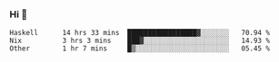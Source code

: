 ### Hi 👋

<!--START_SECTION:waka-->

```text
Haskell      14 hrs 33 mins  █████████████████▓░░░░░░░   70.94 %
Nix          3 hrs 3 mins    ███▓░░░░░░░░░░░░░░░░░░░░░   14.93 %
Other        1 hr 7 mins     █▒░░░░░░░░░░░░░░░░░░░░░░░   05.45 %
```

<!--END_SECTION:waka-->
